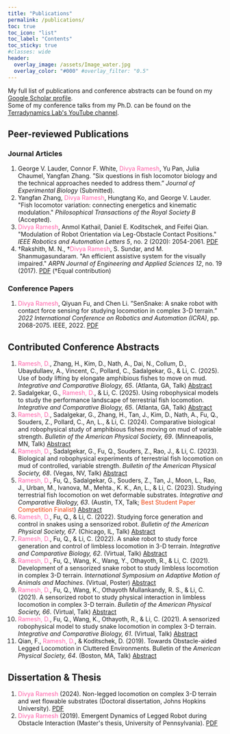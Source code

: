 ```yaml
---
title: "Publications"
permalink: /publications/
toc: true
toc_icon: "list"
toc_label: "Contents"
toc_sticky: true
#classes: wide
header:
  overlay_image: /assets/Image_water.jpg
  overlay_color: "#000" #overlay_filter: "0.5"
---
```


My full list of publications and conference abstracts can be found on my [Google Scholar profile](https://scholar.google.com/citations?user=sdDxVQoAAAAJ&hl=en).\
Some of my conference talks from my Ph.D. can be found on the [Terradynamics Lab's YouTube channel](https://www.youtube.com/@terradynamicslab).

## Peer-reviewed Publications

### Journal Articles

1.  George V. Lauder, Connor F. White, <span style="color: #FF60A8;">Divya Ramesh</span>, Yu Pan, Julia Chaumel, Yangfan Zhang. ”Six questions in fish locomotor
biology and the technical approaches needed to address them.” *Journal of Experimental Biology* (Submitted).
2.  Yangfan Zhang, <span style="color: #FF60A8;">Divya Ramesh</span>, Hungtang Ko, and George V. Lauder. "Fish locomotor variation: connecting energetics and
kinematic modulation." *Philosophical Transactions of the Royal Society B* (Accepted).
3. <span style="color: #FF60A8;">Divya Ramesh</span>, Anmol Kathail, Daniel E. Koditschek, and Feifei Qian. "Modulation of Robot Orientation via Leg-Obstacle
Contact Positions." *IEEE Robotics and Automation Letters 5*, no. 2 (2020): 2054-2061. [PDF](https://ieeexplore.ieee.org/stamp/stamp.jsp?tp=&arnumber=8977332)
4. †Rakshith, M. N., †<span style="color: #FF60A8;">Divya Ramesh</span>, S. Sundar, and M. Shanmugasundaram. "An efficient assistive system for the visually impaired."
*ARPN Journal of Engineering and Applied Sciences 12*, no. 19 (2017). [PDF](https://www.arpnjournals.org/jeas/research_papers/rp_2017/jeas_1017_6390.pdf) (†Equal contribution)

### Conference Papers

1. <span style="color: #FF60A8;">Divya Ramesh</span>, Qiyuan Fu, and Chen Li. ”SenSnake: A snake robot with contact force sensing for studying locomotion in
complex 3-D terrain.” *2022 International Conference on Robotics and Automation (ICRA)*, pp. 2068-2075. IEEE, 2022. [PDF](https://ieeexplore.ieee.org/stamp/stamp.jsp?tp=&arnumber=9812159)

## Contributed Conference Abstracts

1. <span style="color: #FF60A8;">Ramesh, D.</span>, Zhang, H., Kim, D., Nath, A., Dai, N., Collum, D., Ubaydullaev, A., Vincent, C., Pollard, C., Sadalgekar, G., & Li,
C. (2025). Use of body lifting by elongate amphibious fishes to move on mud. *Integrative and Comparative Biology, 65*. (Atlanta,
GA, Talk) [Abstract](https://www.xcdsystem.com/sicb/program/fZq6Sh8/index.cfm?pgid=1951)
2. Sadalgekar, G., <span style="color: #FF60A8;">Ramesh, D.</span>, & Li, C. (2025). Using robophysical models to study the performance landscape of terrestrial fish
locomotion. *Integrative and Comparative Biology, 65*. (Atlanta, GA, Talk) [Abstract](https://www.xcdsystem.com/sicb/program/fZq6Sh8/index.cfm?pgid=1951)
3. <span style="color: #FF60A8;">Ramesh, D.</span>, Sadalgekar, G., Zhang, H., Tan, J., Kim, D., Nath, A., Fu, Q., Souders, Z., Pollard, C., An, L., & Li, C. (2024).
Comparative biological and robophysical study of amphibious fishes moving on mud of variable strength. *Bulletin of the American
Physical Society, 69*. (Minneapolis, MN, Talk) [Abstract](https://meetings.aps.org/Meeting/MAR24/Session/G38.12)
3. <span style="color: #FF60A8;">Ramesh, D.</span>, Sadalgekar, G., Fu, Q., Souders, Z., Rao, J., & Li, C. (2023). Biological and robophysical experiments of terrestrial
fish locomotion on mud of controlled, variable strength. *Bulletin of the American Physical Society, 68*. (Vegas, NV, Talk) [Abstract](https://meetings.aps.org/Meeting/MAR23/Session/S10.11)
3. <span style="color: #FF60A8;">Ramesh, D.</span>, Fu, Q., Sadalgekar, G., Souders, Z., Tan, J., Moon, L., Rao, J., Urban, M., Ivanova, M., Mehta., K. K., An, L., & Li,
C. (2023). Studying terrestrial fish locomotion on wet deformable substrates. *Integrative and Comparative Biology, 63*. (Austin,
TX, Talk; <span style="color: #EC410B;">Best Student Paper Competition Finalist</span>) [Abstract](https://www.xcdsystem.com/sicb/program/5X9OIbU/index.cfm?pgid=377&sid=9037&abid=33132)
3. <span style="color: #FF60A8;">Ramesh, D.</span>, Fu, Q., & Li, C. (2022). Studying force generation and control in snakes using a sensorized robot. *Bulletin of the
American Physical Society, 67*. (Chicago, IL, Talk) [Abstract](https://meetings.aps.org/Meeting/MAR22/Session/K03.12)
3. <span style="color: #FF60A8;">Ramesh, D.</span>, Fu, Q., & Li, C. (2022). A snake robot to study force generation and control of limbless locomotion in 3-D terrain.
*Integrative and Comparative Biology, 62*. (Virtual, Talk) [Abstract](https://sicb.burkclients.com/meetings/2022/schedule/abstractdetails.php?id=514)
3. <span style="color: #FF60A8;">Ramesh, D.</span>, Fu, Q., Wang, K., Wang, Y., Othayoth, R., & Li, C. (2021). Development of a sensorized snake robot to study
limbless locomotion in complex 3-D terrain. *International Symposium on Adaptive Motion of Animals and Machines*. (Virtual,
Poster) [Abstract](https://web.archive.org/web/20220725212059id_/https:/ir.library.osaka-u.ac.jp/repo/ouka/all/84885/s60b5360e27c7d.pdf)
3. <span style="color: #FF60A8;">Ramesh, D.</span>, Fu, Q., Wang, K., Othayoth Mullankandy, R. S., & Li, C. (2021). A sensorized robot to study physical interaction in
limbless locomotion in complex 3-D terrain. *Bulletin of the American Physical Society, 66*. (Virtual, Talk) [Abstract](https://meetings.aps.org/Meeting/MAR21/Session/R14.6)
3. <span style="color: #FF60A8;">Ramesh, D.</span>, Fu, Q., Wang, K., Othayoth, R., & Li, C. (2021). A sensorized robophysical model to study snake locomotion
in complex 3-D terrain. *Integrative and Comparative Biology, 61*. (Virtual, Talk) [Abstract](https://sicb.org/abstracts/a-sensorized-robophysical-model-to-study-snake-locomotion-in-complex-3-d-terrain/)
3. Qian, F., <span style="color: #FF60A8;">Ramesh, D.</span>, & Koditschek, D. (2019). Towards Obstacle-aided Legged Locomotion in Cluttered Environments. Bulletin
of the *American Physical Society, 64*. (Boston, MA, Talk) [Abstract](https://meetings.aps.org/Meeting/MAR19/Session/S64.14)

## Dissertation & Thesis

1. <span style="color: #FF60A8;">Divya Ramesh</span> (2024). Non-legged locomotion on complex 3-D terrain and wet flowable substrates (Doctoral dissertation, Johns Hopkins University). [PDF](https://jscholarship.library.jhu.edu/items/034d9c8b-dec8-44cb-9077-23ca4cdfb74e)
2. <span style="color: #FF60A8;">Divya Ramesh</span> (2019). Emergent Dynamics of Legged Robot during Obstacle Interaction (Master's thesis, University of Pennsylvania). [PDF](https://find.library.upenn.edu/catalog/9977572430803681?hld_id=22597515380003681)
